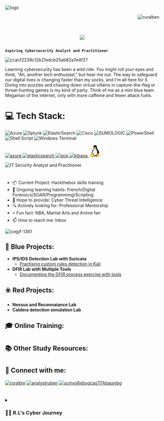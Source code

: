 ![logo](https://github.com/RuralBen/Ruralben/assets/164398170/f85f6bc6-0136-47be-8fc3-025b0e6e28e0)

<p align="right"> <img src="https://komarev.com/ghpvc/?username=ruralben&label=Profile%20views&color=0e75b6&style=flat" alt="ruralben" /> </p>
<h1 align="center">
    <img src="https://readme-typing-svg.herokuapp.com/?font=Righteous&size=18&center=true&vCenter=true&width=500&height=70&duration=4000&lines=Attention!+🤖;+This+is+R.B+Cyberman+👨‍🚀;+Ready+To+Team+Up+To+Fight+Against+Cyber+Crime!+⚔️👨‍💻💽;" />
</h1>

**`Aspiring Cybersecurity Analyst and Practitioner`**



![ccacf2239c12b21edcb25ab82a7e4f27](https://github.com/RuralBen/Ruralben/assets/164398170/d7a833c6-043a-4e42-9d4d-4f13b6b3e128)




Learning cybersecurity has been a wild ride. You might roll your eyes and think, "Ah, another tech enthusiast," but hear me out. The way to safeguard our digital lives is changing faster than my socks, and I'm all here for it. Diving into puzzles and chasing down virtual villains in capture-the-flag or threat-hunting games is my kind of party. Think of me as a mini blue team Megaman of the internet, only with more caffeine and fewer attack fuels.

# 💻 Tech Stack:
![Azure](https://img.shields.io/badge/azure-%230072C6.svg?style=for-the-badge&logo=microsoftazure&logoColor=white) ![Splunk](https://img.shields.io/badge/splunk-%23000000.svg?style=for-the-badge&logo=splunk&logoColor=white) ![ElasticSearch](https://img.shields.io/badge/-ElasticSearch-005571?style=for-the-badge&logo=elasticsearch) ![Cisco](https://img.shields.io/badge/cisco-%23049fd9.svg?style=for-the-badge&logo=cisco&logoColor=black) ![SUMOLOGIC](https://img.shields.io/badge/sumologic-000099.svg?style=for-the-badge&logo=sumologic&logoColor=white&color=%23000099) ![PowerShell](https://img.shields.io/badge/PowerShell-%235391FE.svg?style=for-the-badge&logo=powershell&logoColor=white) ![Shell Script](https://img.shields.io/badge/shell_script-%23121011.svg?style=for-the-badge&logo=gnu-bash&logoColor=white) ![Windows Terminal](https://img.shields.io/badge/Windows%20Terminal-%234D4D4D.svg?style=for-the-badge&logo=windows-terminal&logoColor=white)

<p align="left"> <a href="https://azure.microsoft.com/en-in/" target="_blank" rel="noreferrer"> <img src="https://www.vectorlogo.zone/logos/microsoft_azure/microsoft_azure-icon.svg" alt="azure" width="40" height="40"/> </a> <a href="https://www.elastic.co" target="_blank" rel="noreferrer"> <img src="https://www.vectorlogo.zone/logos/elastic/elastic-icon.svg" alt="elasticsearch" width="40" height="40"/> </a> <a href="https://cloud.google.com" target="_blank" rel="noreferrer"> <img src="https://www.vectorlogo.zone/logos/google_cloud/google_cloud-icon.svg" alt="gcp" width="40" height="40"/> </a> <a href="https://www.elastic.co/kibana" target="_blank" rel="noreferrer"> <img src="https://www.vectorlogo.zone/logos/elasticco_kibana/elasticco_kibana-icon.svg" alt="kibana" width="40" height="40"/> </a> <a href="https://www.linux.org/" target="_blank" rel="noreferrer"> <img src="https://raw.githubusercontent.com/devicons/devicon/master/icons/linux/linux-original.svg" alt="linux" width="40" height="40"/> </a> </p>

![IT Security Analyst and Practitioner](https://imgur.com/n2vuqQl.jpeg)





#
  
- 📦 Current Project:    Hackthebox skills training
- 🌱 Ongoing learning habits:     French/Digital Forensics/SOAR/Programming/Scripting
- 🚩 Hope to provide:    Cyber Threat Intelligence  
- 🔍 Actively looking for:    Professional Mentorship   
- ⚡ Fun fact:    NBA, Martial Arts and Anime fan 
- 📫 How to reach me:   Inbox 


![icegif-1361](https://github.com/RuralBen/Ruralben/assets/164398170/e30d6f01-51ec-4fb3-9477-26fce2b3cb59)




<h2>🪬 Blue Projects:</h2>

- <b>IPS/IDS Detection Lab with Suricata</b>
  - [Practising custom rules detection in Kali](https://github.com/RuralBen/SuricataLab)
- <b>DFIR Lab with Multiple Tools</b>
  - [Documenting the DFIR process exercise with tools](https://github.com/RuralBen/DFIRLab)

<h2>☣️ Red Projects:</h2>

- <b>Nessus and Reconnaiance Lab</b>
- <b>Caldera detection simulation Lab</b>

<h2>🎓 Online Training:</h2>

#

<h2>📚 Other Study Resources:</h2>

#


<h2> 🤳 Connect with me:</h2>
<p align="left">
<a href="https://twitter.com/ruralbin" target="blank"><img align="center" src="https://raw.githubusercontent.com/rahuldkjain/github-profile-readme-generator/master/src/images/icons/Social/twitter.svg" alt="ruralbin" height="30" width="40" /></a>
<a href="https://linkedin.com/in/analystruben" target="blank"><img align="center" src="https://raw.githubusercontent.com/rahuldkjain/github-profile-readme-generator/master/src/images/icons/Social/linked-in-alt.svg" alt="analystruben" height="30" width="40" /></a>
<a href="https://www.youtube.com/c/ucmxs6xbugcas7l7kbauivbg" target="blank"><img align="center" src="https://raw.githubusercontent.com/rahuldkjain/github-profile-readme-generator/master/src/images/icons/Social/youtube.svg" alt="ucmxs6xbugcas7l7kbauivbg" height="30" width="40" /></a>
</p>

#

<details> 
  <summary><h3>👨‍💻 R.L's Cyber Journey</h3></summary>
   Confession time: I spent four years wrangling IT/AV/Security systems and solutions for clients – think spreadsheets and troubleshooting galore. Don't get me wrong, it was engaging, but the world of cybersecurity always held a magnetic pull. So, I took a deep dive with a post-graduate degree in cybersecurity. It was a year of intense learning – firewalls became fortresses, encryption a secret language, and vulnerability assessments my detective work. Certifications and creds were my badges of honour, but the real reward is the constant learning curve. Now, I'm on a mission to become a cybersecurity Swiss Army Knife – cloud security, network defences, whatever is ahead! Every new concept feels like unlocking another level in this digital adventure. Fresh out of school, I wouldn't call myself a cybersecurity guru (yet!), but I'm a fast learner with a thirst for knowledge and a genuine passion for safeguarding the digital landscape.  

![2029](https://github.com/RuralBen/Ruralben/assets/164398170/02a9c87e-99cf-457d-b58f-1600b393c7a6)

